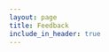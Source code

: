 ```yaml
---
layout: page
title: Feedback
include_in_header: true
---
```


<div id="zf_div_JQu5G7cMV8bMMLiieNTzRy9GOO7bafXEPP4Y5Wz1wO8"></div><script type="text/javascript">(function() {
try{
var f = document.createElement("iframe");   
f.src = 'https://forms.zohopublic.eu/VIPERdev/form/RunLine/formperma/JQu5G7cMV8bMMLiieNTzRy9GOO7bafXEPP4Y5Wz1wO8?zf_rszfm=1';
f.style.border="none";
f.style.height="679px";
f.style.width="90%";
f.style.transition="all 0.5s ease";// No I18N
var d = document.getElementById("zf_div_JQu5G7cMV8bMMLiieNTzRy9GOO7bafXEPP4Y5Wz1wO8");
d.appendChild(f);
window.addEventListener('message', function (){
var zf_ifrm_data = event.data.split("|");
var zf_perma = zf_ifrm_data[0];
var zf_ifrm_ht_nw = ( parseInt(zf_ifrm_data[1], 10) + 15 ) + "px";
var iframe = document.getElementById("zf_div_JQu5G7cMV8bMMLiieNTzRy9GOO7bafXEPP4Y5Wz1wO8").getElementsByTagName("iframe")[0];
if ( (iframe.src).indexOf('formperma') > 0 && (iframe.src).indexOf(zf_perma) > 0 ) {
var prevIframeHeight = iframe.style.height;
if ( prevIframeHeight != zf_ifrm_ht_nw ) {
iframe.style.height = zf_ifrm_ht_nw;
}
}
}, false);
}catch(e){}
})();</script>